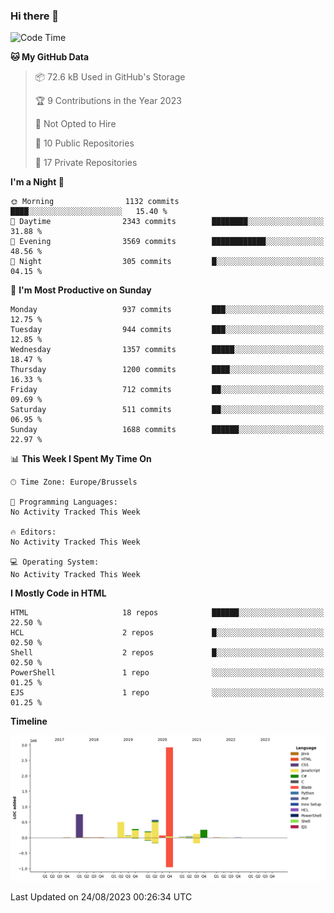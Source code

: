### Hi there 👋

<!--START_SECTION:waka-->
![Code Time](http://img.shields.io/badge/Code%20Time-1%2C222%20hrs%2056%20mins-blue)

**🐱 My GitHub Data** 

> 📦 72.6 kB Used in GitHub's Storage 
 > 
> 🏆 9 Contributions in the Year 2023
 > 
> 🚫 Not Opted to Hire
 > 
> 📜 10 Public Repositories 
 > 
> 🔑 17 Private Repositories 
 > 
**I'm a Night 🦉** 

```text
🌞 Morning                1132 commits        ████░░░░░░░░░░░░░░░░░░░░░   15.40 % 
🌆 Daytime                2343 commits        ████████░░░░░░░░░░░░░░░░░   31.88 % 
🌃 Evening                3569 commits        ████████████░░░░░░░░░░░░░   48.56 % 
🌙 Night                  305 commits         █░░░░░░░░░░░░░░░░░░░░░░░░   04.15 % 
```
📅 **I'm Most Productive on Sunday** 

```text
Monday                   937 commits         ███░░░░░░░░░░░░░░░░░░░░░░   12.75 % 
Tuesday                  944 commits         ███░░░░░░░░░░░░░░░░░░░░░░   12.85 % 
Wednesday                1357 commits        █████░░░░░░░░░░░░░░░░░░░░   18.47 % 
Thursday                 1200 commits        ████░░░░░░░░░░░░░░░░░░░░░   16.33 % 
Friday                   712 commits         ██░░░░░░░░░░░░░░░░░░░░░░░   09.69 % 
Saturday                 511 commits         ██░░░░░░░░░░░░░░░░░░░░░░░   06.95 % 
Sunday                   1688 commits        ██████░░░░░░░░░░░░░░░░░░░   22.97 % 
```


📊 **This Week I Spent My Time On** 

```text
🕑︎ Time Zone: Europe/Brussels

💬 Programming Languages: 
No Activity Tracked This Week

🔥 Editors: 
No Activity Tracked This Week

💻 Operating System: 
No Activity Tracked This Week
```

**I Mostly Code in HTML** 

```text
HTML                     18 repos            ██████░░░░░░░░░░░░░░░░░░░   22.50 % 
HCL                      2 repos             █░░░░░░░░░░░░░░░░░░░░░░░░   02.50 % 
Shell                    2 repos             █░░░░░░░░░░░░░░░░░░░░░░░░   02.50 % 
PowerShell               1 repo              ░░░░░░░░░░░░░░░░░░░░░░░░░   01.25 % 
EJS                      1 repo              ░░░░░░░░░░░░░░░░░░░░░░░░░   01.25 % 
```



**Timeline**

![Lines of Code chart](https://raw.githubusercontent.com/guillaumedeplancke/guillaumedeplancke/main/assets/bar_graph.png)


 Last Updated on 24/08/2023 00:26:34 UTC
<!--END_SECTION:waka-->
